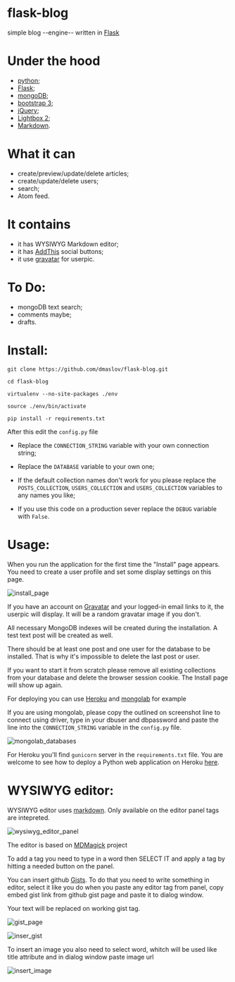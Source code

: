 # flask-blog

simple blog --engine-- written in [Flask](http://flask.pocoo.org/)


# Under the hood
- [python](http://python.org/);
- [Flask](http://flask.pocoo.org/);
- [mongoDB](http://www.mongodb.org/);
- [bootstrap 3](http://getbootstrap.com/);
- [jQuery](http://jquery.com);
- [Lightbox 2](https://github.com/lokesh/lightbox2);
- [Markdown](http://daringfireball.net/projects/markdown/syntax).


# What it can
- create/preview/update/delete articles;
- create/update/delete users;
- search;
- Atom feed.

# It contains
- it has WYSIWYG Markdown editor;
- it has [AddThis](http://www.addthis.com/) social buttons;
- it use [gravatar](http://gravatar.com) for userpic.


# To Do:
- mongoDB text search;
- comments maybe;
- drafts.


# Install:
`git clone https://github.com/dmaslov/flask-blog.git`

`cd flask-blog`

`virtualenv --no-site-packages ./env`

`source ./env/bin/activate`

`pip install -r requirements.txt`


After this edit the `config.py` file

- Replace the `CONNECTION_STRING` variable with your own connection string;

- Replace the `DATABASE` variable to your own one;

- If the default collection names don't work for you please replace the `POSTS_COLLECTION`, `USERS_COLLECTION` and `USERS_COLLECTION` variables to any names you like;

- If you use this code on a production sever replace the `DEBUG` variable with `False`.


# Usage:
When you run the application for the first time the "Install" page appears. You need to create a user profile and set some display settings on this page.

![install_page](http://i.imgur.com/gkWI10v.png)

If you have an account on [Gravatar](http://gravatar.com) and your logged-in email links to it, the userpic will display. It will be a random gravatar image if you don't.

All necessary MongoDB indexes will be created during the installation. A test text post will be created as well.

There should be at least one post and one user for the database to be installed. That is why it's impossible to delete the last post or user.

If you want to start it from scratch please remove all existing collections from your database and delete the browser session cookie. The Install page will show up again.

For deploying you can use [Heroku](http://heroku.com) and [mongolab](http://mongolab.com) for example

If you are using mongolab, please copy the outlined on screenshot line to connect using driver, type in your dbuser and dbpassword and paste the line into the `CONNECTION_STRING` variable in the `config.py` file.

![mongolab_databases](http://i.imgur.com/VcoTh16.png)


For Heroku you'll find `gunicorn` server in the `requirements.txt` file. You are welcome to see how to deploy a Python web application on Heroku [here](https://devcenter.heroku.com/categories/python).


# WYSIWYG editor:
WYSIWYG editor uses [markdown](http://daringfireball.net/projects/markdown/syntax). Only available on the editor panel tags are intepreted.

![wysiwyg_editor_panel](http://i.imgur.com/D6aFuLT.png)

The editor is based on [MDMagick](https://github.com/fguillen/MDMagick) project

To add a tag you need to type in a word then SELECT IT and apply a tag by hitting a needed button on the panel.

You can insert github [Gists](https://gist.github.com/). To do that you need to write something in editor, select it like you do when you paste any editor tag from panel, copy embed gist link from github gist page and paste it to dialog window.

Your text will be replaced on working gist tag.

![gist_page](http://i.imgur.com/Zagr8Uv.png)

![inser_gist](http://i.imgur.com/nqS4Isz.png)

To insert an image you also need to select word, whitch will be used like title attribute and in dialog window paste image url

![insert_image](http://i.imgur.com/suxPgI0.png)
